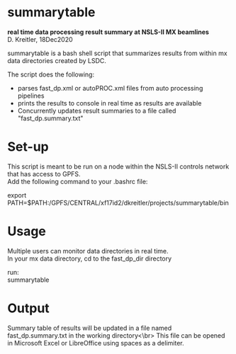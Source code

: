 # summarytable
**real time data processing result summary at NSLS-II MX beamlines**</br>
D. Kreitler, 18Dec2020

summarytable is a bash shell script that summarizes results from within mx data directories created by LSDC.

The script does the following:
* parses fast_dp.xml or autoPROC.xml files from auto processing pipelines
* prints the results to console in real time as results are available
* Concurrently updates result summaries to a file called "fast_dp.summary.txt"

# Set-up
This script is meant to be run on a node within the NSLS-II controls network that has access to GPFS.</br>
Add the following command to your .bashrc file:</br>

export PATH=$PATH:/GPFS/CENTRAL/xf17id2/dkreitler/projects/summarytable/bin</br>

# Usage
Multiple users can monitor data directories in real time.</br>
In your mx data directory, cd to the fast_dp_dir directory</br>

run:</br>
summarytable

# Output
Summary table of results will be updated in a file named fast_dp.summary.txt in the working directory<\br>
This file can be opened in Microsoft Excel or LibreOffice using spaces as a delimiter.


